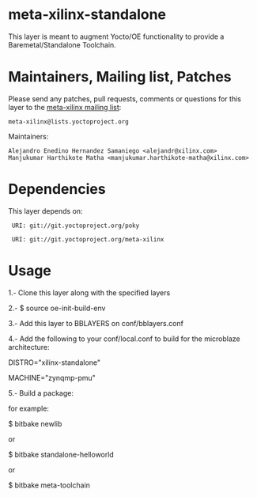 meta-xilinx-standalone
=====================

This layer is meant to augment Yocto/OE functionality to provide a Baremetal/Standalone Toolchain.


Maintainers, Mailing list, Patches
==================================

Please send any patches, pull requests, comments or questions for this layer to
the [meta-xilinx mailing list](https://lists.yoctoproject.org/listinfo/meta-xilinx):

	meta-xilinx@lists.yoctoproject.org

Maintainers:

	Alejandro Enedino Hernandez Samaniego <alejandr@xilinx.com>
	Manjukumar Harthikote Matha <manjukumar.harthikote-matha@xilinx.com>

Dependencies
============

This layer depends on:

     URI: git://git.yoctoproject.org/poky

     URI: git://git.yoctoproject.org/meta-xilinx

Usage
=====

1.- Clone this layer along with the specified layers

2.- $ source oe-init-build-env

3.- Add this layer to BBLAYERS on conf/bblayers.conf

4.- Add the following to your conf/local.conf to build for the microblaze architecture:

DISTRO="xilinx-standalone"

MACHINE="zynqmp-pmu"

5.- Build a package:

for example:

$ bitbake newlib

or

$ bitbake standalone-helloworld

or

$ bitbake meta-toolchain
